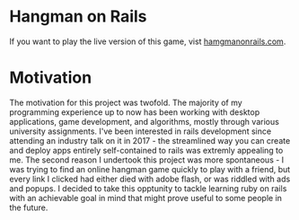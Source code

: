 # Hangman on Rails

If you want to play the live version of this game, vist [hamgmanonrails.com](http://hangmanonrails.com/).

# Motivation

The motivation for this project was twofold. The majority of my programming experience up to now has been working with desktop applications, game development, and algorithms, mostly through various university assignments. I've been interested in rails development since attending an industry talk on it in 2017 - the streamlined way you can create and deploy apps entirely self-contained to rails was extremly appealing to me.
The second reason I undertook this project was more spontaneous - I was trying to find an online hangman game quickly to play with a friend, but every link I clicked had either died with adobe flash, or was riddled with ads and popups.
I decided to take this opptunity to tackle learning ruby on rails with an achievable goal in mind that might prove useful to some people in the future.




